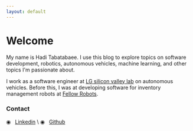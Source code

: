 ```yaml
---
layout: default
---
```


# Welcome

My name is Hadi Tabatabaee. I use this blog to explore topics on software development, robotics, autonomous vehicles, machine learning, and other topics I'm passionate about.

I work as a software engineer at [LG silicon valley lab](http://lgsvl.com) on autonomous vehicles. Before this, I was at developing software for inventory management robots at [Fellow Robots](https://www.fellowrobots.com).

### Contact
◉ &nbsp;  [Linkedin](https://www.linkedin.com/in/tabatabaee) \\
◉ &nbsp;  [Github](https://github.com/hadiTab)

